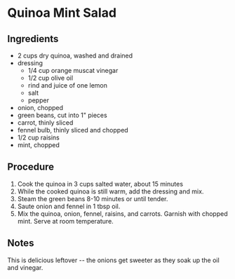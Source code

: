 # Quinoa Mint Salad

## Ingredients

- 2 cups dry quinoa, washed and drained
- dressing
	- 1/4 cup orange muscat vinegar
	- 1/2 cup olive oil
	- rind and juice of one lemon
	- salt
	- pepper
- onion, chopped
- green beans, cut into 1" pieces
- carrot, thinly sliced
- fennel bulb, thinly sliced and chopped
- 1/2 cup raisins
- mint, chopped

## Procedure

1. Cook the quinoa in 3 cups salted water, about 15 minutes
2. While the cooked quinoa is still warm, add the dressing and mix.
3. Steam the green beans 8-10 minutes or until tender.
4. Saute onion and fennel in 1 tbsp oil.
5. Mix the quinoa, onion, fennel, raisins, and carrots. Garnish with chopped mint. Serve at room temperature.

## Notes

This is delicious leftover -- the onions get sweeter as they soak up the oil and vinegar.
